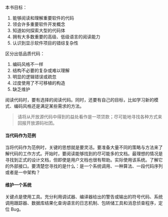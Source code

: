 本书目标：
1. 能够阅读和理解重要软件的代码
2. 领会许多重要软件开发概念
3. 知道如何探索大型的代码体
4. 拥有大多数重要的高级、低级语言的阅读能力
5. 认识到显示软件项目的错综复杂性


区分出低品质代码：
1. 编码风格不一样
2. 结构不必要的复杂或难以理解
3. 明显的逻辑错误或疏忽
4. 过度使用了不可移植的构造
5. 缺乏维护

阅读代码时，要有选择的阅读代码。同时，还要有自己的目标，比如学习新的模式、编码风格还是满足某些需求的方法。

> 请将从开放源代码中得到的益处看作是一项贷款；尽可能地寻找各种方式来回报开放源码社团。

#### 当代码作为范例

当将代码作为范例时，关键的思想就是要灵活。要准备大量不同的策略与方法来了解代码的工作方式。开始时，要阅读能够找到的尽可能多的文档。最理想的情况是寻找到正式的设计文档，但即使是用户文档也很有帮助。实际使用该系统。了解它的外部接口。要清楚您寻找的是什么：是一个系统调用、一种算法、一段代码序列或者是一中架构？

#### 维护一个系统

关键点是使用工具。充分利用调试器、编译器给出的警告或输出的符号代码、系统调用跟踪器、数据库结果化查询语言的日志机制、包转储工具和消息侦查程序，定位 Bug。

